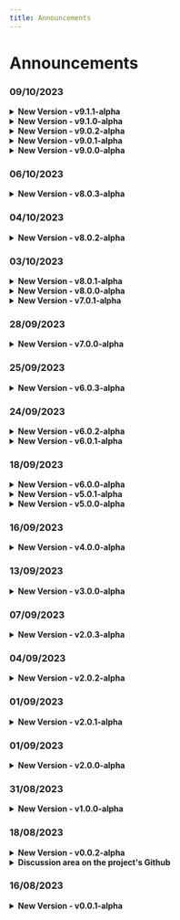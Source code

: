 ```yaml
---
title: Announcements
---
```


# Announcements

### 09/10/2023
<details class="announcements-details">
  <summary>
    <strong>New Version - v9.1.1-alpha</strong>
  </summary>

<div class="announcements-details-content">
<strong>v9.1.1-alpha - nb-payments</strong>

- fix example gif

Full Changelog: https://github.com/VemLavarALoucaGamers/vlalg-nimbus/compare/v9.0.2-alpha...v9.1.0-alpha
</div>
</details>

<details class="announcements-details">
  <summary>
    <strong>New Version - v9.1.0-alpha</strong>
  </summary>

<div class="announcements-details-content">
<strong>v9.1.0-alpha - vue-components</strong>

Started vue-components

- Added vue-component project
- Added playground project
- Changed vue-component and playground folder
- Changed project version
- Added new announcements

Full Changelog: https://github.com/VemLavarALoucaGamers/vlalg-nimbus/compare/v9.0.2-alpha...v9.1.0-alpha
</div>
</details>

<details class="announcements-details">
  <summary>
    <strong>New Version - v9.0.2-alpha</strong>
  </summary>

<div class="announcements-details-content">
<strong>v9.0.2-alpha - project name</strong>

- Changed project name in package.json
- Changed project version
- Added new announcements
- Added devDependencies

Full Changelog: https://github.com/VemLavarALoucaGamers/vlalg-nimbus/compare/v9.0.1-alpha...v9.0.2-alpha
</div>
</details>

<details class="announcements-details">
  <summary>
    <strong>New Version - v9.0.1-alpha</strong>
  </summary>

<div class="announcements-details-content">
<strong>v9.0.1-alpha - project name</strong>

- Changed project name in package.json
- Changed project version
- Added new announcements

Full Changelog: https://github.com/VemLavarALoucaGamers/vlalg-nimbus/compare/v9.0.0-alpha...v9.0.1-alpha
</div>
</details>

<details class="announcements-details">
  <summary>
    <strong>New Version - v9.0.0-alpha</strong>
  </summary>

<div class="announcements-details-content">
<strong>v9.0.0-alpha - added playground projects</strong>

- `app/nimbus-playground`
- `packages/vue-components/nb-payments`

Full Changelog: https://github.com/VemLavarALoucaGamers/vlalg-nimbus/compare/v8.0.3-alpha...v9.0.0-alpha
</div>
</details>

### 06/10/2023
<details class="announcements-details">
  <summary>
    <strong>New Version - v8.0.3-alpha</strong>
  </summary>

<div class="announcements-details-content">
<strong>v8.0.3-alpha - changed engines</strong>

The engine field was removed from package.json in all libs and in the project, it was causing conflict in who was going to use it

Full Changelog: https://github.com/VemLavarALoucaGamers/vlalg-nimbus/compare/v8.0.2-alpha...v8.0.3-alpha
</div>
</details>

### 04/10/2023
<details class="announcements-details">
  <summary>
    <strong>New Version - v8.0.2-alpha</strong>
  </summary>

<div class="announcements-details-content">
<strong>v8.0.2-alpha - Libs scripts</strong>

Updated Rollup and package.json configuration for all libs

Full Changelog: https://github.com/VemLavarALoucaGamers/vlalg-nimbus/compare/v8.0.1-alpha...v8.0.2-alpha
</div>
</details>

### 03/10/2023
<details class="announcements-details">
  <summary>
    <strong>New Version - v8.0.1-alpha</strong>
  </summary>

<div class="announcements-details-content">
<strong>v8.0.1-alpha - Typed Js libs</strong>

- `@vlalg-nimbus/raven-sentinel`
- `@vlalg-nimbus/magic-consolelog`

Full Changelog: https://github.com/VemLavarALoucaGamers/vlalg-nimbus/compare/v8.0.0-alpha...v8.0.1-alpha
</div>
</details>

<details class="announcements-details">
  <summary>
    <strong>New Version - v8.0.0-alpha</strong>
  </summary>

<div class="announcements-details-content">
<strong>v8.0.0-alpha - Changed project version</strong>

- added more css reset `@vlalg-nimbus/bee-css-reset` and version in the docs
- changed project version

Full Changelog: https://github.com/VemLavarALoucaGamers/vlalg-nimbus/compare/v7.0.1-alpha...v8.0.0-alpha
</div>
</details>

<details class="announcements-details">
  <summary>
    <strong>New Version - v7.0.1-alpha</strong>
  </summary>

<div class="announcements-details-content">
<strong>v7.0.1-alpha - Changed project version</strong>

- added npm statistics in the doc

Full Changelog: https://github.com/VemLavarALoucaGamers/vlalg-nimbus/compare/v7.0.0-alpha...v7.0.1-alpha
</div>
</details>

### 28/09/2023
<details class="announcements-details">
  <summary>
    <strong>New Version - v7.0.0-alpha</strong>
  </summary>

<div class="announcements-details-content">
<strong>v7.0.0-alpha - Changed project version</strong>

- Added "Master Tool" lib
- Changed project version

Full Changelog: https://github.com/VemLavarALoucaGamers/vlalg-nimbus/compare/v6.0.3-alpha...v7.0.0-alpha
</div>
</details>

### 25/09/2023
<details class="announcements-details">
  <summary>
    <strong>New Version - v6.0.3-alpha</strong>
  </summary>

<div class="announcements-details-content">
<strong>v6.0.3-alpha - Fix doc mobile padding</strong>

- Fix doc mobile padding

Full Changelog: https://github.com/VemLavarALoucaGamers/vlalg-nimbus/compare/v6.0.2-alpha...v6.0.3-alpha
</div>
</details>

### 24/09/2023
<details class="announcements-details">
  <summary>
    <strong>New Version - v6.0.2-alpha</strong>
  </summary>

<div class="announcements-details-content">
<strong>v6.0.2-alpha - Added linkedin project banner</strong>

- Added linkedin project banner

Full Changelog: https://github.com/VemLavarALoucaGamers/vlalg-nimbus/compare/v6.0.1-alpha...v6.0.2-alpha
</div>
</details>
<details class="announcements-details">
  <summary>
    <strong>New Version - v6.0.1-alpha</strong>
  </summary>

<div class="announcements-details-content">
<strong>v6.0.1-alpha - Changed project version</strong>

- Added "Bee - CSS Reset" "Based on" documentation area
- Changed project version

Full Changelog: https://github.com/VemLavarALoucaGamers/vlalg-nimbus/compare/v6.0.0-alpha...v6.0.1-alpha
</div>
</details>

### 18/09/2023
<details class="announcements-details">
  <summary>
    <strong>New Version - v6.0.0-alpha</strong>
  </summary>

<div class="announcements-details-content">
<strong>v6.0.0-alpha - Added "MysteryBox: CSS Framework"</strong>

Added project <a href="https://www.npmjs.com/package/@vlalg-nimbus/mystery-box-css-framework" target="_blank">MysteryBox: CSS Framework</a>

Full Changelog: https://github.com/VemLavarALoucaGamers/vlalg-nimbus/compare/v5.0.1-alpha...v6.0.0-alpha
</div>
</details>

<details class="announcements-details">
  <summary>
    <strong>New Version - v5.0.1-alpha</strong>
  </summary>

<div class="announcements-details-content">
<strong>v5.0.1-alpha - Changed lib version</strong>

- Updated the documentation for the css and js libs

Full Changelog: https://github.com/VemLavarALoucaGamers/vlalg-nimbus/compare/v4.0.0-alpha...v5.0.0-alpha
</div>
</details>

<details class="announcements-details">
  <summary>
    <strong>New Version - v5.0.0-alpha</strong>
  </summary>

<div class="announcements-details-content">
<strong>v5.0.0-alpha - Changed lib version</strong>

- Updated version

Full Changelog: https://github.com/VemLavarALoucaGamers/vlalg-nimbus/compare/v4.0.0-alpha...v5.0.0-alpha
</div>
</details>

### 16/09/2023
<details class="announcements-details">
  <summary>
    <strong>New Version - v4.0.0-alpha</strong>
  </summary>

<div class="announcements-details-content">
<strong>v4.0.0-alpha - Added "Chameleon Grid Layout"</strong>

Added project <a href="https://www.npmjs.com/package/@vlalg-nimbus/chameleon-grid-layout" target="_blank">Chameleon Grid Layout</a>

Full Changelog: https://github.com/VemLavarALoucaGamers/vlalg-nimbus/compare/v3.0.0-alpha...v4.0.0-alpha
</div>
</details>

### 13/09/2023
<details class="announcements-details">
  <summary>
    <strong>New Version - v3.0.0-alpha</strong>
  </summary>

<div class="announcements-details-content">
<strong>v3.0.0-alpha - Added "BEE - CSS Reset"</strong>

Added project <a href="https://www.npmjs.com/package/@vlalg-nimbus/bee-css-reset" target="_blank">BEE - CSS Reset</a>

Full Changelog: https://github.com/VemLavarALoucaGamers/vlalg-nimbus/compare/v2.0.3-alpha...v3.0.0-alpha
</div>
</details>

### 07/09/2023
<details class="announcements-details">
  <summary>
    <strong>New Version - v2.0.3-alpha</strong>
  </summary>

<div class="announcements-details-content">
<strong>v2.0.3-alpha - Changed lib version</strong>

- Added js libs downloads badges
- Updated version
- Domain purchased <a href="https://nimbus.tec.br/" target="_blank">https://nimbus.tec.br/</a>
- Changed the links pointing to the project to the new domain

Full Changelog: https://github.com/VemLavarALoucaGamers/vlalg-nimbus/compare/v2.0.2-alpha...v2.0.3-alpha
</div>
</details>

### 04/09/2023
<details class="announcements-details">
  <summary>
    <strong>New Version - v2.0.2-alpha</strong>
  </summary>

<div class="announcements-details-content">
<strong>v2.0.2-alpha - Changed lib version</strong>

Changed lib version

Full Changelog: https://github.com/VemLavarALoucaGamers/vlalg-nimbus/compare/v2.0.1-alpha...v2.0.2-alpha
</div>
</details>

### 01/09/2023
<details class="announcements-details">
  <summary>
    <strong>New Version - v2.0.1-alpha</strong>
  </summary>

<div class="announcements-details-content">
<strong>v2.0.1-alpha - Changed lib version</strong>

Full Changelog: https://github.com/VemLavarALoucaGamers/vlalg-nimbus/compare/v2.0.0-alpha...v2.0.1-alpha
</div>
</details>

### 01/09/2023
<details class="announcements-details">
  <summary>
    <strong>New Version - v2.0.0-alpha</strong>
  </summary>

<div class="announcements-details-content">
<strong>v2.0.0-alpha - Added "Magic ConsoleLog"</strong>

Added project <a href="https://www.npmjs.com/package/@vlalg-nimbus/magic-consolelog" target="_blank">Magic ConsoleLog</a>, it's the old one "Awesome ConsoleLog"
</div>
</details>

### 31/08/2023
<details class="announcements-details">
  <summary>
    <strong>New Version - v1.0.0-alpha</strong>
  </summary>

<div class="announcements-details-content">
<strong>v1.0.0-alpha - Added "Raven Sentinel: Log Manager"</strong>

Added project <a href="https://www.npmjs.com/package/@vlalg-nimbus/raven-sentinel" target="_blank">Raven Sentinel</a>, it's the old one "Log Manager"
</div>
</details>

### 18/08/2023
<details class="announcements-details">
  <summary>
    <strong>New Version - v0.0.2-alpha</strong>
  </summary>

<div class="announcements-details-content">
<strong>v0.0.2-alpha - Beginning of the document base</strong>

Has been configured in the project:

- Added commit pattern
  - Husky
  - Commitlint
  - Commitize
- GitHub Issues and Pr Templaes
- Started .prettierrc file
- Security Explanation File
- Docs Page
  - Code of Conduct
  - Announcements
  - Issues
- Install chalk packeage in the project
- Created the script that checks the commit texts
</div>
</details>

<details class="announcements-details">
  <summary>
    <strong>Discussion area on the project's Github</strong>
  </summary>

<div class="announcements-details-content">
🎉 Now we have the discussion area on the project's Github! 🎉

Link: https://github.com/VemLavarALoucaGamers/vlalg-nimbus/discussions

<a href="https://cdn.discordapp.com/attachments/1141561204251295775/1141933972528570450/image.png" target="_blank">
  <img src="https://cdn.discordapp.com/attachments/1141561204251295775/1141933972528570450/image.png">
</a>
</div>
</details>

### 16/08/2023
<details class="announcements-details">
  <summary>
    <strong>New Version - v0.0.1-alpha</strong>
  </summary>

<div class="announcements-details-content">
<strong>v0.0.1-alpha - Beginning of the document base</strong>

- project structuring
- documentation website

Full Changelog: https://github.com/VemLavarALoucaGamers/vlalg-nimbus/commits/v0.0.1-alpha
</div>
</details>
